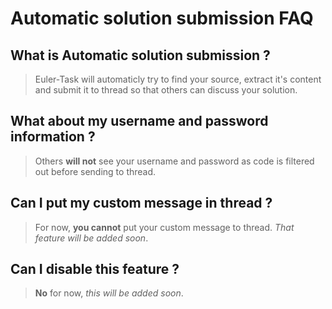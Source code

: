 Automatic solution submission FAQ
=================================

What is Automatic solution submission ?
---------------------------------------
> Euler-Task will automaticly try to find your source, extract it's content and submit it to thread so that others can discuss your solution.

What about my username and password information ?
-------------------------------------------------
> Others **will not** see your username and password as code is filtered out before sending to thread.

Can I put my custom message in thread ?
---------------------------------------
> For now, **you cannot** put your custom message to thread. *That feature will be added soon*.

Can I disable this feature ?
----------------------------
> **No** for now, *this will be added soon*.